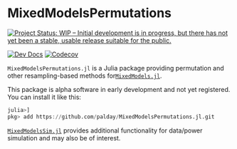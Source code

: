 # MixedModelsPermutations

[![Project Status: WIP – Initial development is in progress, but there has not yet been a stable, usable release suitable for the public.](https://www.repostatus.org/badges/latest/wip.svg)](https://www.repostatus.org/#wip)
<!--
[![Stable Docs][docs-stable-img]][docs-stable-url]
-->
[![Dev Docs][docs-dev-img]][docs-dev-url]
[![Codecov](https://codecov.io/gh/palday/MixedModelsPermutations.jl/branch/master/graph/badge.svg)](https://codecov.io/gh/palday/MixedModelsPermutations.jl)

[docs-dev-img]: https://img.shields.io/badge/docs-dev-blue.svg
[docs-dev-url]: https://palday.github.io/MixedModelsPermutations.jl/dev

[docs-stable-img]: https://img.shields.io/badge/docs-stable-blue.svg
[docs-stable-url]: https://palday.github.io/MixedModelsPermutations.jl/stable


`MixedModelsPermutations.jl` is a Julia package providing permutation and other resampling-based methods for[`MixedModels.jl`](https://juliastats.org/MixedModels.jl/stable/).

This package is alpha software in early development and not yet registered. You can install it like this:
```julia
julia>]
pkg> add https://github.com/palday/MixedModelsPermutations.jl.git
```

<!-- Note that plotting functionality is planned for inclusion in separate packages. -->

[`MixedModelsSim.jl`](https://github.com/RePsychLing/MixedModelsSim.jl/) provides additional functionality for data/power simulation and may also be of interest.
